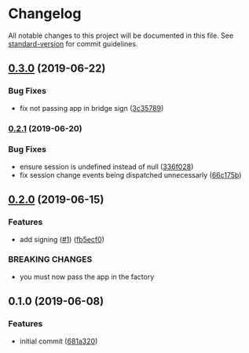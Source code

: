 # Changelog

All notable changes to this project will be documented in this file. See [standard-version](https://github.com/conventional-changelog/standard-version) for commit guidelines.

## [0.3.0](https://github.com/ipfs-shipyard/js-idm-client/compare/v0.2.1...v0.3.0) (2019-06-22)


### Bug Fixes

* fix not passing app in bridge sign ([3c35789](https://github.com/ipfs-shipyard/js-idm-client/commit/3c35789))



### [0.2.1](https://github.com/ipfs-shipyard/js-idm-client/compare/v0.2.0...v0.2.1) (2019-06-20)


### Bug Fixes

* ensure session is undefined instead of null ([336f028](https://github.com/ipfs-shipyard/js-idm-client/commit/336f028))
* fix session change events being dispatched unnecessarly ([66c175b](https://github.com/ipfs-shipyard/js-idm-client/commit/66c175b))



## [0.2.0](https://github.com/ipfs-shipyard/js-idm-client/compare/v0.1.0...v0.2.0) (2019-06-15)


### Features

* add signing ([#1](https://github.com/ipfs-shipyard/js-idm-client/issues/1)) ([fb5ecf0](https://github.com/ipfs-shipyard/js-idm-client/commit/fb5ecf0))


### BREAKING CHANGES

* you must now pass the app in the factory



## 0.1.0 (2019-06-08)


### Features

* initial commit ([681a320](https://github.com/ipfs-shipyard/js-idm-client/commit/681a320))
